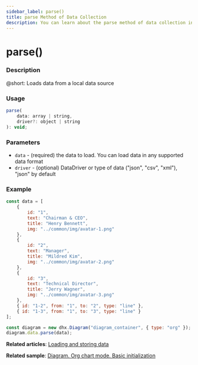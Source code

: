 ```yaml
---
sidebar_label: parse()
title: parse Method of Data Collection
description: You can learn about the parse method of data collection in the documentation of the DHTMLX JavaScript Diagram library. Browse developer guides and API reference, try out code examples and live demos, and download a free 30-day evaluation version of DHTMLX Diagram.
---
```


# parse()

### Description

@short: Loads data from a local data source

### Usage

~~~jsx
parse(
    data: array | string, 
    driver?: object | string
): void;
~~~

### Parameters

- `data` - (required) the data to load. You can load data in any supported data format
- `driver` - (optional) DataDriver or type of data ("json", "csv", "xml"), "json" by default

### Example

~~~jsx
const data = [
    {
        id: "1",
        text: "Chairman & CEO",
        title: "Henry Bennett",
        img: "../common/img/avatar-1.png"
    },
    {
        id: "2",
        text: "Manager",
        title: "Mildred Kim",
        img: "../common/img/avatar-2.png"
    },
    {
        id: "3",
        text: "Technical Director",
        title: "Jerry Wagner",
        img: "../common/img/avatar-3.png"
    },
    { id: "1-2", from: "1", to: "2", type: "line" },
    { id: "1-3", from: "1", to: "3", type: "line" }
];

const diagram = new dhx.Diagram("diagram_container", { type: "org" });
diagram.data.parse(data);
~~~

**Related articles**:  [Loading and storing data](../../../guides/loading_data/)

**Related sample**: [Diagram. Org chart mode. Basic initialization](https://snippet.dhtmlx.com/5ign6fyy)
